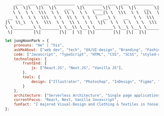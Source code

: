 <pre>
    ___  ___  ___  ________   ________  ___  ___  ________  ________  ________      
   |\  \|\  \|\  \|\   ___  \|\   ____\|\  \|\  \|\   __  \|\   __  \|\   ___  \    
   \ \  \ \  \\\  \ \  \\ \  \ \  \___|\ \  \\\  \ \  \|\  \ \  \|\  \ \  \\ \  \   
 __ \ \  \ \  \\\  \ \  \\ \  \ \  \  __\ \   __  \ \  \\\  \ \  \\\  \ \  \\ \  \  
|\  \\_\  \ \  \\\  \ \  \\ \  \ \  \|\  \ \  \ \  \ \  \\\  \ \  \\\  \ \  \\ \  \ 
\ \________\ \_______\ \__\\ \__\ \_______\ \__\ \__\ \_______\ \_______\ \__\\ \__\
 \|________|\|_______|\|__| \|__|\|_______|\|__|\|__|\|_______|\|_______|\|__| \|__|
</pre>                                                    

```javascript
let jungHoonPark = {
    pronouns: "He" | "his",
    askMeAbout: ["web dev", "tech", "UX/UI-design", "Branding", "Fashion-marketing"],
    code: ["Javascript", "TypeScript", "HTML", "CSS", "SCSS", "styled-components"],
    technologies: {
        frontEnd: {
            js: ["React.JS", "Next.JS", "Vanilla JS"],
        },
        tools: {
            design: ["Illustrator", "Photoshop", "InDesign", "Figma", "Zeplin"]
        }
    },
    architecture: ["Serverless Architecture", "Single page applications"],
    currentFocus: "React, Next, Vanilla Javascript",
    funFact: "I majored Visual-Design and Clothing & Textiles in Yonsei University"
};
```

<!--
**Junghoon-P/Junghoon-P** is a ✨ _special_ ✨ repository because its `README.md` (this file) appears on your GitHub profile.

Here are some ideas to get you started:

- 🔭 I’m currently working on ...
- 🌱 I’m currently learning ...
- 👯 I’m looking to collaborate on ...
- 🤔 I’m looking for help with ...
- 💬 Ask me about ...
- 📫 How to reach me: ...
- 😄 Pronouns: ...
- ⚡ Fun fact: ...
-->
